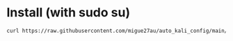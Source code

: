 # Install (with sudo su)
```bash
curl https://raw.githubusercontent.com/migue27au/auto_kali_config/main/auto_install.sh | sudo --preserve-env bash
```
